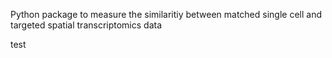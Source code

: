 Python package to measure the similaritiy between matched single cell and targeted spatial transcriptomics data

test
